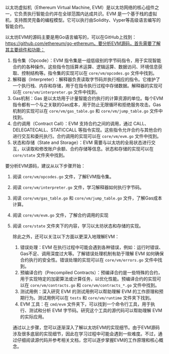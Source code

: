 以太坊虚拟机（Ethereum Virtual Machine, EVM）是以太坊网络的核心组件之一，它负责执行智能合约并在全球范围内达成共识。EVM 是一个基于栈的虚拟机，支持图灵完备的编程模型。它可以执行由Solidity、Vyper等高级语言编写的智能合约。

以太坊EVM的源码主要是用Go语言编写的，可以在GitHub上找到：https://github.com/ethereum/go-ethereum。要分析EVM源码，首先需要了解其主要组件和功能：

1. 指令集（Opcode）：EVM 指令集是一组低级别的字节码指令，用于实现智能合约的各种操作。这些指令包括算术运算、逻辑运算、数据访问、环境信息获取、控制结构等。指令集的实现可以在 `core/vm/opcodes.go` 文件中找到。
2. 解释器（Interpreter）：解释器负责读取字节码并执行相应的指令。它维护了一个执行栈、内存和存储，用于在指令执行过程中存储数据。解释器的实现可以在 `core/vm/interpreter.go` 文件中找到。
3. Gas机制：Gas 是以太坊用于计量智能合约执行的计算资源的单位。每个EVM指令都有一个与之关联的Gas成本，用于防止无限循环和拒绝服务攻击。Gas 机制的实现可以在 `core/vm/gas_table.go` 和 `core/vm/jump_table.go` 文件中找到。
4. 合约调用（Contract Call）：EVM 支持合约之间的调用，通过 CALL、DELEGATECALL、STATICCALL 等指令实现。这些指令允许合约与其他合约进行交互和委托执行。合约调用的实现可以在 `core/vm/evm.go` 文件中找到。
5. 状态和存储（State and Storage）：EVM 需要与以太坊的全局状态进行交互，以读取和修改账户余额、合约存储等信息。状态和存储的实现可以在 `core/state` 文件夹中找到。

要分析EVM源码，建议从以下步骤开始：

1. 阅读 `core/vm/opcodes.go` 文件，了解EVM指令集。

2. 阅读 `core/vm/interpreter.go` 文件，学习解释器如何执行字节码。

3. 阅读 `core/vm/gas_table.go` 和 `core/vm/jump_table.go` 文件，了解Gas成本计算。

4. 阅读 `core/vm/evm.go` 文件，了解合约调用的实现

5. 阅读 `core/state` 文件夹下的内容，学习以太坊状态和存储的实现。

   除此之外，还可以关注以下方面以更深入地理解EVM：

   1. 错误处理：EVM 在执行过程中可能会遇到各种错误，例如：运行时错误、Gas不足、调用深度过大等。了解错误处理机制有助于理解 EVM 如何确保合约执行的安全性。错误处理的实现可以在 `core/vm/errors.go` 文件中找到。
   2. 预编译合约（Precompiled Contracts）：预编译合约是一些特殊的合约，用于实现特定的加密算法或计算任务，以优化性能。预编译合约的实现可以在 `core/vm/contracts.go` 和 `core/vm/contracts_*.go` 文件中找到。
   3. 测试用例：深入研究 EVM 的测试用例可以帮助理解 EVM 的工作原理和预期行为。测试用例可以在 `tests` 和 `core/vm/runtime` 文件夹下找到。
   4. EVM 工具：在 `cmd/evm` 文件夹下，可以找到一个命令行工具，用于执行、测试和分析 EVM 字节码。研究这个工具的源代码可以帮助理解 EVM 的实际应用。

   通过以上步骤，您可以逐渐深入了解以太坊EVM的实现细节。由于EVM源码涉及很多底层的实现细节，因此在学习过程中可能会遇到一些难度。不过，通过仔细阅读源代码并参考相关文档，您可以逐步掌握EVM的工作原理和核心概念。
